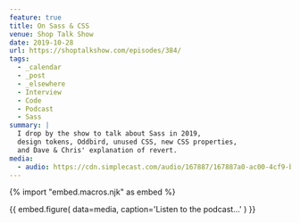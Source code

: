 ```yaml
---
feature: true
title: On Sass & CSS
venue: Shop Talk Show
date: 2019-10-28
url: https://shoptalkshow.com/episodes/384/
tags:
  - _calendar
  - _post
  - _elsewhere
  - Interview
  - Code
  - Podcast
  - Sass
summary: |
  I drop by the show to talk about Sass in 2019,
  design tokens, Oddbird, unused CSS, new CSS properties,
  and Dave & Chris' explanation of revert.
media:
  - audio: https://cdn.simplecast.com/audio/167887/167887a0-ac00-4cf9-bc69-b5ca845997db/7f8ede83-f450-417c-9a00-2590ab39d636/shoptalkshow-384_tc.mp3
---
```

{% import "embed.macros.njk" as embed %}

{{ embed.figure(
  data=media,
  caption='Listen to the podcast…'
) }}
